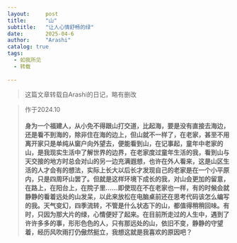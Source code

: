 ```yaml
---
layout:     post
title:      "山"
subtitle:   "让人心情舒畅的绿"
date:       2025-04-6 
author:     "Arashi"
catalog: true
tags:
  - 如我所见
  - 转载
  
---
```


> 这篇文章转载自Arashi的日记，略有删改

<div>
    <blockquote>作于2024.10
    <br>
    <br><b>
身为一个福建人，从小免不得跟山打交道，比起海，要是没有直接去海边，还是看不到海的，除非住在海的边上，但山就不一样了，在老家，甚至不用离开家只是单纯从窗户向外望去，便能看到山，在记事起，童年中老家的山，是我现实生活中了解世界的边界，在老家度过童年生活的我，看到山与天交接的地方时总会对山的另一边充满遐想，也许在外人看来，这是山区生活的人才会有的想法，实际上长大以后长才发现自己的老家是在一个小平原内，只是四周环山罢了。但就是这样环境下成长的我，对山会更加的留意，在路上，在阳台上，在院子里……即使现在不在老家也一样，有的时候会就静静的看着远处的山发呆，以此来放松在电脑桌前还在思考代码该怎么编写的我。天气变幻，四季流转，不管是什么状态下的山，都值得稍稍回味。有时，只因为那大片的绿，心情便好了起来。在目前所走过的人生中，遇到了许许多多的事，形形色色的人，只有那远处的山，依旧不变，静静的守望着，经历风吹雨打仍傲然挺立，我想这就是我喜欢的原因吧？
</b>










